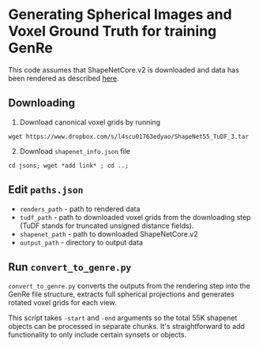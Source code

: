 # Generating Spherical Images and Voxel Ground Truth for training GenRe

This code assumes that ShapeNetCore.v2 is downloaded and data has been rendered as described [here](link).

## Downloading

1. Download canonical voxel grids by running 
```
wget https://www.dropbox.com/s/l4scu01763edyao/ShapeNet55_TuDF_3.tar
```
2. Download `shapenet_info.json` file 
```
cd jsons; wget *add link* ; cd ..;
```

## Edit `paths.json`

- `renders_path` - path to rendered data
- `tudf_path` - path to downloaded voxel grids from the downloading step (TuDF stands for truncated unsigned distance fields).
- `shapenet_path` - path to downloaded ShapeNetCore.v2
- `output_path` - directory to output data

## Run `convert_to_genre.py`

`convert_to_genre.py` converts the outputs from the rendering step into the GenRe file structure, extracts full spherical projections and generates rotated voxel grids for each view.

This script takes `-start` and `-end` arguments so the total 55K shapenet objects can be processed in separate chunks. It's straightforward to add functionality to only include certain synsets or objects.

